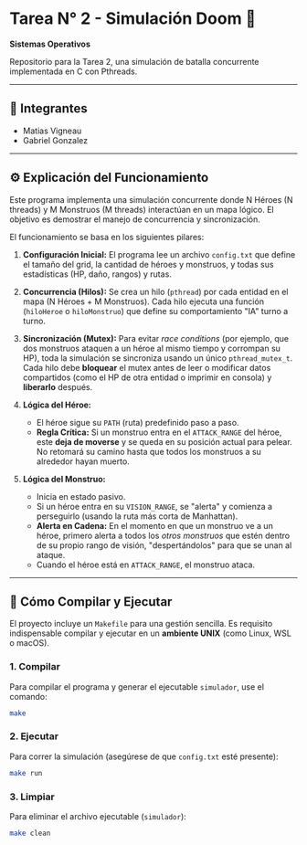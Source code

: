 # Tarea N° 2 - Simulación Doom 👾
**Sistemas Operativos**

Repositorio para la Tarea 2, una simulación de batalla concurrente implementada en C con Pthreads.

---

## 👥 Integrantes

- Matias Vigneau
- Gabriel Gonzalez

---

## ⚙️ Explicación del Funcionamiento

Este programa implementa una simulación concurrente donde N Héroes (N threads) y M Monstruos (M threads) interactúan en un mapa lógico. El objetivo es demostrar el manejo de concurrencia y sincronización.

El funcionamiento se basa en los siguientes pilares:

1. **Configuración Inicial:** El programa lee un archivo `config.txt` que define el tamaño del grid, la cantidad de héroes y monstruos, y todas sus estadísticas (HP, daño, rangos) y rutas.

2. **Concurrencia (Hilos):** Se crea un hilo (`pthread`) por cada entidad en el mapa (N Héroes + M Monstruos). Cada hilo ejecuta una función (`hiloHeroe` o `hiloMonstruo`) que define su comportamiento "IA" turno a turno.

3. **Sincronización (Mutex):** Para evitar *race conditions* (por ejemplo, que dos monstruos ataquen a un héroe al mismo tiempo y corrompan su HP), toda la simulación se sincroniza usando un único `pthread_mutex_t`. Cada hilo debe **bloquear** el mutex antes de leer o modificar datos compartidos (como el HP de otra entidad o imprimir en consola) y **liberarlo** después.

4. **Lógica del Héroe:**
   - El héroe sigue su `PATH` (ruta) predefinido paso a paso.
   - **Regla Crítica:** Si un monstruo entra en el `ATTACK_RANGE` del héroe, este **deja de moverse** y se queda en su posición actual para pelear. No retomará su camino hasta que todos los monstruos a su alrededor hayan muerto.

5. **Lógica del Monstruo:**
   - Inicia en estado pasivo.
   - Si un héroe entra en su `VISION_RANGE`, se "alerta" y comienza a perseguirlo (usando la ruta más corta de Manhattan).
   - **Alerta en Cadena:** En el momento en que un monstruo ve a un héroe, primero alerta a todos los *otros monstruos* que estén dentro de su propio rango de visión, "despertándolos" para que se unan al ataque.
   - Cuando el héroe está en `ATTACK_RANGE`, el monstruo ataca.

---

## 🚀 Cómo Compilar y Ejecutar

El proyecto incluye un `Makefile` para una gestión sencilla. Es requisito indispensable compilar y ejecutar en un **ambiente UNIX** (como Linux, WSL o macOS).

### 1. Compilar
Para compilar el programa y generar el ejecutable `simulador`, use el comando:

```bash
make
```

### 2. Ejecutar
Para correr la simulación (asegúrese de que `config.txt` esté presente):

```bash
make run
```

### 3. Limpiar
Para eliminar el archivo ejecutable (`simulador`):

```bash
make clean
```
